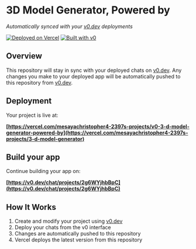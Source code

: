 # 3D Model Generator, Powered by 

*Automatically synced with your [v0.dev](https://v0.dev) deployments*

[![Deployed on Vercel](https://img.shields.io/badge/Deployed%20on-Vercel-black?style=for-the-badge&logo=vercel)](https://vercel.com/mesayachristopher4-2397s-projects/3-d-model-generator)
[![Built with v0](https://img.shields.io/badge/Built%20with-v0.dev-black?style=for-the-badge)](https://v0.dev/chat/projects/2g6WYjhbBpC)

## Overview

This repository will stay in sync with your deployed chats on [v0.dev](https://v0.dev).
Any changes you make to your deployed app will be automatically pushed to this repository from [v0.dev](https://v0.dev).

## Deployment

Your project is live at:

**[https://vercel.com/mesayachristopher4-2397s-projects/v0-3-d-model-generator-powered-by](https://vercel.com/mesayachristopher4-2397s-projects/3-d-model-generator)**

## Build your app

Continue building your app on:

**[https://v0.dev/chat/projects/2g6WYjhbBpC](https://v0.dev/chat/projects/2g6WYjhbBpC)**

## How It Works

1. Create and modify your project using [v0.dev](https://v0.dev)
2. Deploy your chats from the v0 interface
3. Changes are automatically pushed to this repository
4. Vercel deploys the latest version from this repository
